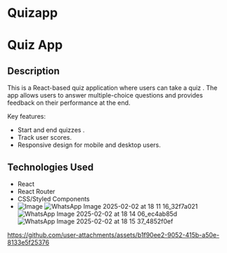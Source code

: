 # Quizapp
# Quiz App

## Description
This is a React-based quiz application where users can take a quiz . The app allows users to answer multiple-choice questions and provides feedback on their performance at the end.

Key features:
- Start and end quizzes .
- Track user scores.
- Responsive design for mobile and desktop users.

## Technologies Used
- React
- React Router 
- CSS/Styled Components
- ![Image](https://github.com/user-attachments/assets/97f11059-0108-4e4e-8f1c-05a9690323c2)
![WhatsApp Image 2025-02-02 at 18 11 16_32f7a021](https://github.com/user-attachments/assets/8e1ab1de-6eeb-4bc2-9858-753a33264ad9)
![WhatsApp Image 2025-02-02 at 18 14 06_ec4ab85d](https://github.com/user-attachments/assets/2538a1da-9120-4013-9a91-0eb434e32230)
![WhatsApp Image 2025-02-02 at 18 15 37_4852f0ef](https://github.com/user-attachments/assets/1bb2cc21-437d-4b45-bb7c-e31fee94f4a6)

https://github.com/user-attachments/assets/b1f90ee2-9052-415b-a50e-8133e5f25376



